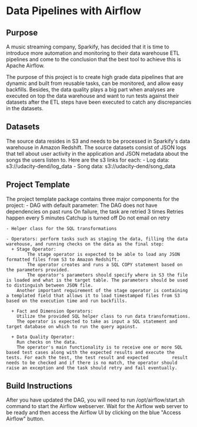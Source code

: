 Data Pipelines with Airflow
============================

Purpose
-------
A music streaming company, Sparkify, has decided that it is time to introduce more automation and monitoring to their data warehouse ETL pipelines and come to the conclusion that the best tool to achieve this is Apache Airflow.

The purpose of this project is to create high grade data pipelines that are dynamic and built from reusable tasks, can be monitored, and allow easy backfills. Besides, the data quality plays a big part when analyses are executed on top the data warehouse and want to run tests against their datasets after the ETL steps have been executed to catch any discrepancies in the datasets.


Datasets
--------
The source data resides in S3 and needs to be processed in Sparkify's data warehouse in Amazon Redshift. The source datasets consist of JSON logs that tell about user activity in the application and JSON metadata about the songs the users listen to. Here are the s3 links for each:
	- Log data: s3://udacity-dend/log_data
	- Song data: s3://udacity-dend/song_data


Project Template
----------------
The project template package contains three major components for the project:
	- DAG with default parameter:
	 	The DAG does not have dependencies on past runs
	  	On failure, the task are retried 3 times
 	  	Retries happen every 5 minutes
 	  	Catchup is turned off
	  	Do not email on retry	

	- Helper class for the SQL transformations

	- Operators: perform tasks such as staging the data, filling the data warehouse, and running checks on the data as the final step:
	  + Stage Operator:
        	The stage operator is expected to be able to load any JSON formatted files from S3 to Amazon Redshift. 
	        The operator creates and runs a SQL COPY statement based on the parameters provided. 
	        The operator's parameters should specify where in S3 the file is loaded and what is the target table. The parameters should be used to distinguish between JSON file. 
	 	Another important requirement of the stage operator is containing a templated field that allows it to load timestamped files from S3 based on the execution time and run backfills.

	  + Fact and Dimension Operators:
	 	Utilize the provided SQL helper class to run data transformations. 
	 	The operator is expected to take as input a SQL statement and target database on which to run the query against. 
	 	
	  + Data Quality Operator:
 		Run checks on the data. 
	 	The operator's main functionality is to receive one or more SQL based test cases along with the expected results and execute the tests. For each the test, the test result and expected 		result needs to be checked and if there is no match, the operator should raise an exception and the task should retry and fail eventually.



Build Instructions
-----------------
After you have updated the DAG, you will need to run /opt/airflow/start.sh command to start the Airflow webserver. Wait for the Airflow web server to be ready and then access the Airflow UI by clicking on the blue "Access Airflow" button.






